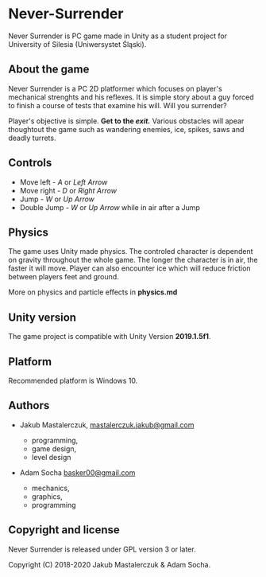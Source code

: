 # Never-Surrender
Never Surrender is PC game made in Unity as a student project for University of Silesia (Uniwersystet Śląski).

## About the game
Never Surrender is a PC 2D platformer which focuses on player's mechanical strenghts and his reflexes. It is simple story about a guy forced to finish a course of tests that examine his will. Will you surrender?

Player's objective is simple. **Get to the _exit._**
Various obstacles will apear thoughtout the game such as wandering enemies, ice, spikes, saws and deadly turrets.

## Controls
* Move left - *A* or *Left Arrow*
* Move right - *D* or *Right Arrow*
* Jump  - *W* or *Up Arrow*
* Double Jump - *W* or *Up Arrow* while in air after a Jump

## Physics
The game uses Unity made physics. The controled character is dependent on gravity throughout the whole game. The longer the character is in air, the faster it will move. Player can also encounter ice which will reduce friction between players feet and ground. 

More on physics and particle effects in **physics.md**

## Unity version
The game project is compatible with Unity Version **2019.1.5f1**.

## Platform
Recommended platform is Windows 10.

## Authors
- Jakub Mastalerczuk,  <mastalerczuk.jakub@gmail.com>  
  * programming,
  * game design, 
  * level design
 
- Adam Socha <basker00@gmail.com>
  * mechanics, 
  * graphics, 
  * programming

## Copyright and license

Never Surrender is released under GPL version 3 or later.

Copyright (C) 2018-2020 Jakub Mastalerczuk & Adam Socha.
